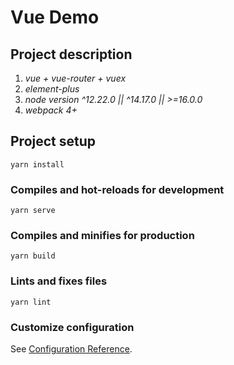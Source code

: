 # Vue Demo

## Project description
1. *vue + vue-router + vuex*
2. *element-plus*
3. *node version ^12.22.0 || ^14.17.0 || >=16.0.0*
4. *webpack 4+*

## Project setup
```
yarn install
```

### Compiles and hot-reloads for development
```
yarn serve
```

### Compiles and minifies for production
```
yarn build
```

### Lints and fixes files
```
yarn lint
```

### Customize configuration
See [Configuration Reference](https://cli.vuejs.org/config/).
